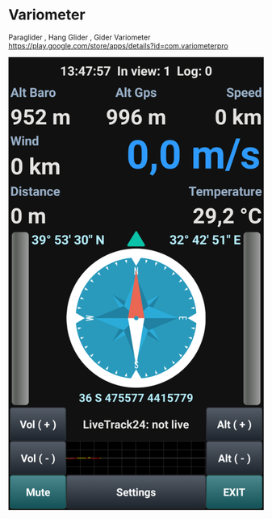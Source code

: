 # Variometer
Paraglider ,  Hang Glider , Gider Variometer
https://play.google.com/store/apps/details?id=com.variometerpro

<p align="center"><a href="https://github.com/takyonxxx/Variometer/blob/master/variometer.png">
		<img src="https://github.com/takyonxxx/Variometer/blob/master/variometer.png" 
		name="variometer" align="bottom" border="1"></a></p>
